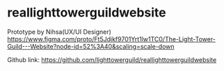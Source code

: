 # reallighttowerguildwebsite

Prototype by Nihsa(UX/UI Designer)
https://www.figma.com/proto/Ft5Jdjkf9701Yrt1lw1TC0/The-Light-Tower-Guild---Website?node-id=52%3A40&scaling=scale-down

Github link:
https://github.com/lighttowerguild/reallighttowerguildwebsite